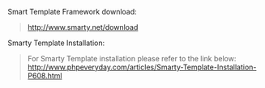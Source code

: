 Smart Template Framework download:
>http://www.smarty.net/download

Smarty Template Installation:
>For Smarty Template installation please refer to the link below:
>http://www.phpeveryday.com/articles/Smarty-Template-Installation-P608.html
